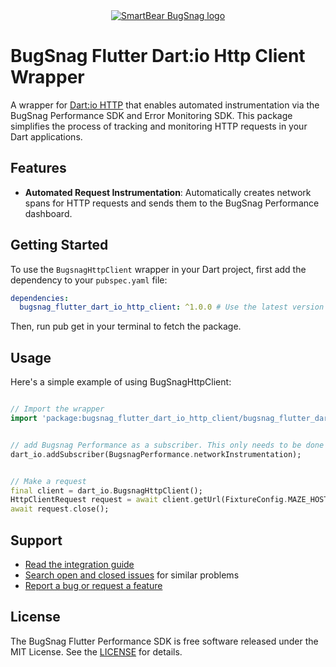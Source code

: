 <div align="center">
  <a href="https://www.bugsnag.com/platforms/flutter">
    <picture>
      <source media="(prefers-color-scheme: dark)" srcset="https://assets.smartbear.com/m/3dab7e6cf880aa2b/original/BugSnag-Repository-Header-Dark.svg">
      <img alt="SmartBear BugSnag logo" src="https://assets.smartbear.com/m/3945e02cdc983893/original/BugSnag-Repository-Header-Light.svg">
    </picture>
  </a>
</div>

# BugSnag Flutter Dart:io Http Client Wrapper

A wrapper for [Dart:io HTTP](https://api.dart.dev/stable/3.3.1/dart-io/dart-io-library.html) that enables automated instrumentation via the BugSnag Performance SDK and Error Monitoring SDK. This package simplifies the process of tracking and monitoring HTTP requests in your Dart applications.

## Features

- **Automated Request Instrumentation**: Automatically creates network spans for HTTP requests and sends them to the BugSnag Performance dashboard.

## Getting Started

To use the `BugsnagHttpClient` wrapper in your Dart project, first add the dependency to your `pubspec.yaml` file:

```yaml
dependencies:
  bugsnag_flutter_dart_io_http_client: ^1.0.0 # Use the latest version
```

Then, run pub get in your terminal to fetch the package.

## Usage
Here's a simple example of using BugSnagHttpClient:

```dart

// Import the wrapper
import 'package:bugsnag_flutter_dart_io_http_client/bugsnag_flutter_dart_io_http_client.dart' as dart_io;


// add Bugsnag Performance as a subscriber. This only needs to be done once in your apps lifecycle.
dart_io.addSubscriber(BugsnagPerformance.networkInstrumentation);


// Make a request 
final client = dart_io.BugsnagHttpClient();
HttpClientRequest request = await client.getUrl(FixtureConfig.MAZE_HOST);
await request.close();

```

## Support

* [Read the integration guide](https://docs.bugsnag.com/performance/flutter/)
* [Search open and closed issues](https://github.com/bugsnag/bugsnag-flutter-performance/issues?utf8=✓&q=is%3Aissue) for similar problems
* [Report a bug or request a feature](https://github.com/bugsnag/bugsnag-flutter-performance/issues/new)

## License

The BugSnag Flutter Performance SDK is free software released under the MIT License. See the [LICENSE](./LICENSE) for details.
